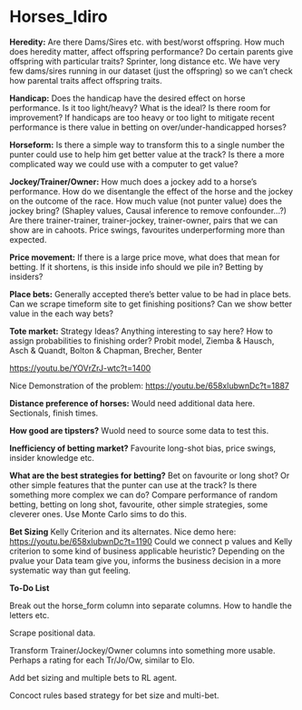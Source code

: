 # Horses_Idiro

**Heredity:**
Are there Dams/Sires etc. with best/worst offspring. How much does heredity matter, affect offspring performance?
Do certain parents give offspring with particular traits? Sprinter, long distance etc.
We have very few dams/sires running in our dataset (just the offspring) so we can’t check how parental traits affect offspring traits.

**Handicap:**
Does the handicap have the desired effect on horse performance. Is it too light/heavy? What is the ideal?
Is there room for improvement? If handicaps are too heavy or too light to mitigate recent performance is there value in betting on over/under-handicapped horses?

**Horseform:**
Is there a simple way to transform this to a single number the punter could use to help him get better value at the track?
Is there a more complicated way we could use with a computer to get value?

**Jockey/Trainer/Owner:**
How much does a jockey add to a horse’s performance. How do we disentangle the effect of the horse and the jockey on the outcome of the race. How much value (not punter value) does the jockey bring? (Shapley values, Causal inference to remove confounder…?)
Are there trainer-trainer, trainer-jockey, trainer-owner, pairs that we can show are in cahoots. Price swings, favourites underperforming more than expected.

**Price movement:**
If there is a large price move, what does that mean for betting. If it shortens, is this inside info should we pile in? Betting by insiders?

**Place bets:**
Generally accepted there’s better value to be had in place bets. Can we scrape timeform site to get finishing positions? Can we show better value in the each way bets?


**Tote market:**
Strategy Ideas? Anything interesting to say here? 
How to assign probabilities to finishing order? Probit model, Ziemba & Hausch, Asch & Quandt, Bolton & Chapman, Brecher, Benter

https://youtu.be/YOVrZrJ-wtc?t=1400

Nice Demonstration of the problem: https://youtu.be/658xlubwnDc?t=1887

**Distance preference of horses:**
Would need additional data here. Sectionals, finish times.

**How good are tipsters?**
Wuold need to source some data to test this.

**Inefficiency of betting market?**
Favourite long-shot bias, price swings, insider knowledge etc.

**What are the best strategies for betting?**
Bet on favourite or long shot? Or other simple features that the punter can use at the track? Is there something more complex we can do? Compare performance of random betting, betting on long shot, favourite, other simple strategies, some cleverer ones. Use Monte Carlo sims to do this.

**Bet Sizing**
Kelly Criterion and its alternates. Nice demo here: https://youtu.be/658xlubwnDc?t=1190
Could we connect p values and Kelly criterion to some kind of business applicable heuristic? Depending on the pvalue your Data team give you, informs the business decision in a more systematic way than gut feeling.


**To-Do List**

Break out the horse_form column into separate columns. How to handle the letters etc.

Scrape positional data.

Transform Trainer/Jockey/Owner columns into something more usable. Perhaps a rating for each Tr/Jo/Ow, similar to Elo.

Add bet sizing and multiple bets to RL agent.

Concoct rules based strategy for bet size and multi-bet.
